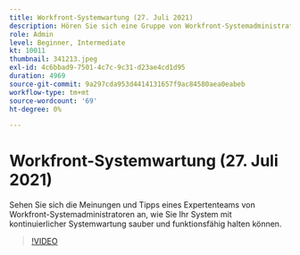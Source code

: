 ```yaml
---
title: Workfront-Systemwartung (27. Juli 2021)
description: Hören Sie sich eine Gruppe von Workfront-Systemadministrator-Fachleuten an, die ihre Gedanken und Tipps dazu vorstellen, wie Sie Ihr System mit einem kontinuierlichen System sauber halten und funktionieren können … (Beschreibungen sollten zwischen 60 und 160 Zeichen lang sein)
role: Admin
level: Beginner, Intermediate
kt: 10011
thumbnail: 341213.jpeg
exl-id: 4c6bbad9-7501-4c7c-9c31-d23ae4cd1d95
duration: 4969
source-git-commit: 9a297cda953d4414131657f9ac84580aea0eabeb
workflow-type: tm+mt
source-wordcount: '69'
ht-degree: 0%

---
```


# Workfront-Systemwartung (27. Juli 2021)

Sehen Sie sich die Meinungen und Tipps eines Expertenteams von Workfront-Systemadministratoren an, wie Sie Ihr System mit kontinuierlicher Systemwartung sauber und funktionsfähig halten können.

>[!VIDEO](https://video.tv.adobe.com/v/341213/?quality=12&learn=on)

